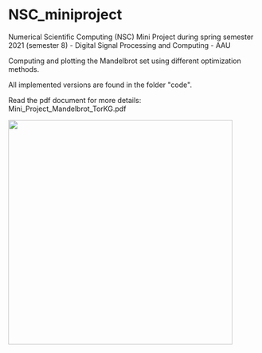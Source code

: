 # NSC_miniproject
Numerical Scientific Computing (NSC) 
Mini Project during spring semester 2021 (semester 8) - Digital Signal Processing and Computing - AAU

Computing and plotting the Mandelbrot set using different optimization methods.

All implemented versions are found in the folder "code".

Read the pdf document for more details: Mini_Project_Mandelbrot_TorKG.pdf


<img src="https://github.com/TORKGB/NSC_miniproject/blob/main/Mandelbrot.png"  height="450"/> 
